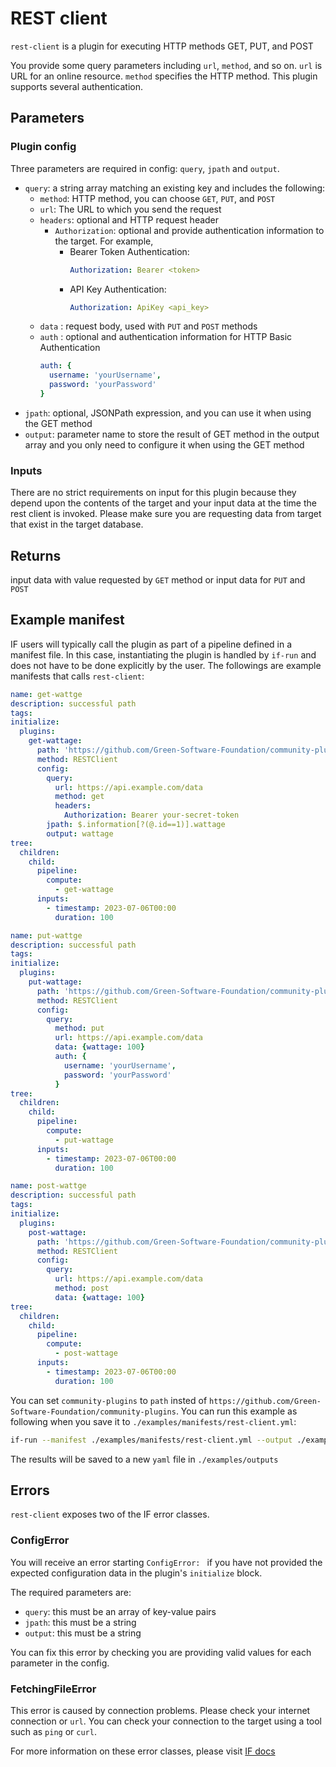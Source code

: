 # REST client

`rest-client` is a plugin for executing HTTP methods GET, PUT, and POST

You provide some query parameters including `url`, `method`, and so on. `url` is URL for an online resource. `method` specifies the HTTP method. This plugin supports several authentication.


## Parameters

### Plugin config

Three parameters are required in config: `query`, `jpath` and `output`.

- `query`: a string array matching an existing key and includes the following:
  - `method`: HTTP method, you can choose `GET`, `PUT`, and `POST`
  - `url`: The URL to which you send the request
  - `headers`: optional and HTTP request header
    - `Authorization`: optional and provide authentication information to the target. For example,
      - Bearer Token Authentication: 
        ```yml
        Authorization: Bearer <token>
        ```
      - API Key Authentication: 
        ```yml
        Authorization: ApiKey <api_key>
        ```
  - `data` : request body, used with `PUT` and `POST` methods
  - `auth` : optional and authentication information for HTTP Basic Authentication
    ```yml
    auth: {
      username: 'yourUsername',
      password: 'yourPassword'
    }
    ```
- `jpath`: optional, JSONPath expression, and you can use it when using the GET method
- `output`: parameter name to store the result of GET method in the output array and you only need to configure it when using the GET method

### Inputs

There are no strict requirements on input for this plugin because they depend upon the contents of the target and your input data at the time the rest client is invoked. Please make sure you are requesting data from target that exist in the target database.

## Returns

input data with value requested by `GET` method or input data for `PUT` and `POST`

## Example manifest

IF users will typically call the plugin as part of a pipeline defined in a manifest file. In this case, instantiating the plugin is handled by `if-run` and does not have to be done explicitly by the user. The followings are example manifests that calls `rest-client`:

```yaml
name: get-wattge
description: successful path
tags:
initialize:
  plugins:
    get-wattage:
      path: 'https://github.com/Green-Software-Foundation/community-plugins'
      method: RESTClient
      config:
        query:
          url: https://api.example.com/data
          method: get
          headers: 
            Authorization: Bearer your-secret-token
        jpath: $.information[?(@.id==1)].wattage
        output: wattage
tree:
  children:
    child:
      pipeline:
        compute:
          - get-wattage
      inputs:
        - timestamp: 2023-07-06T00:00 
          duration: 100
```
```yaml
name: put-wattge
description: successful path
tags:
initialize:
  plugins:
    put-wattage:
      path: 'https://github.com/Green-Software-Foundation/community-plugins'
      method: RESTClient
      config:
        query:
          method: put
          url: https://api.example.com/data
          data: {wattage: 100}
          auth: {
            username: 'yourUsername',
            password: 'yourPassword'
          }
tree:
  children:
    child:
      pipeline:
        compute:
          - put-wattage
      inputs:
        - timestamp: 2023-07-06T00:00 
          duration: 100


```
```yaml
name: post-wattge
description: successful path
tags:
initialize:
  plugins:
    post-wattage:
      path: 'https://github.com/Green-Software-Foundation/community-plugins'
      method: RESTClient
      config:
        query:
          url: https://api.example.com/data
          method: post
          data: {wattage: 100}
tree:
  children:
    child:
      pipeline:
        compute:
          - post-wattage
      inputs:
        - timestamp: 2023-07-06T00:00 
          duration: 100
```
You can set `community-plugins` to `path` insted of `https://github.com/Green-Software-Foundation/community-plugins`. 
You can run this example as following when you save it to `./examples/manifests/rest-client.yml`:

```sh
if-run --manifest ./examples/manifests/rest-client.yml --output ./examples/outputs/rest-client
```

The results will be saved to a new `yaml` file in `./examples/outputs`

## Errors

`rest-client` exposes two of the IF error classes.

### ConfigError

You will receive an error starting `ConfigError: ` if you have not provided the expected configuration data in the plugin's `initialize` block.

The required parameters are:

- `query`: this must be an array of key-value pairs 
- `jpath`: this must be a string
- `output`: this must be a string

You can fix this error by checking you are providing valid values for each parameter in the config.

### FetchingFileError

This error is caused by connection problems. Please check your internet connection or `url`. You can check your connection to the target using a tool such as `ping` or `curl`.

For more information on these error classes, please visit [IF docs](https://if.greensoftware.foundation/reference/errors)
